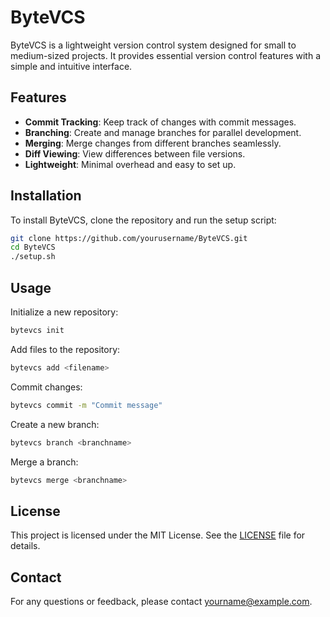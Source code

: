 # ByteVCS

ByteVCS is a lightweight version control system designed for small to medium-sized projects. It provides essential version control features with a simple and intuitive interface.

## Features

- **Commit Tracking**: Keep track of changes with commit messages.
- **Branching**: Create and manage branches for parallel development.
- **Merging**: Merge changes from different branches seamlessly.
- **Diff Viewing**: View differences between file versions.
- **Lightweight**: Minimal overhead and easy to set up.

## Installation

To install ByteVCS, clone the repository and run the setup script:

```sh
git clone https://github.com/yourusername/ByteVCS.git
cd ByteVCS
./setup.sh
```

## Usage

Initialize a new repository:

```sh
bytevcs init
```

Add files to the repository:

```sh
bytevcs add <filename>
```

Commit changes:

```sh
bytevcs commit -m "Commit message"
```

Create a new branch:

```sh
bytevcs branch <branchname>
```

Merge a branch:

```sh
bytevcs merge <branchname>
```

## License

This project is licensed under the MIT License. See the [LICENSE](LICENSE) file for details.

## Contact

For any questions or feedback, please contact [yourname@example.com](mailto:yourname@example.com).
